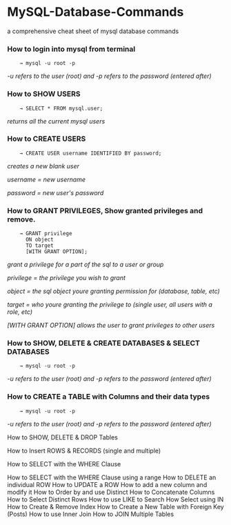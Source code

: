 # MySQL-Database-Commands
a comprehensive cheat sheet of mysql database commands

### How to login into mysql from terminal
		→ mysql -u root -p
*-u refers to the user (root) and -p refers to the password (entered after)*

		
### How to SHOW USERS
		→ SELECT * FROM mysql.user;
*returns all the current mysql users*		


### How to CREATE USERS
		→ CREATE USER username IDENTIFIED BY password;
*creates a new blank user*

*username = new username*

*password = new user's password*


### How to GRANT PRIVILEGES, Show granted privileges and remove.
		→ GRANT privilege
		  ON object
		  TO target
		  [WITH GRANT OPTION];
*grant a privilege for a part of the sql to a user or group*

*privilege = the privilege you wish to grant*

*object	  = the sql object youre granting permission for (database, table, etc)*

*target	  = who youre granting the privilege to (single user, all users with a role, etc)*

*[WITH GRANT OPTION] allows the user to grant privileges to other users*


### How to SHOW, DELETE & CREATE DATABASES & SELECT DATABASES
		→ mysql -u root -p
*-u refers to the user (root) and -p refers to the password (entered after)*


### How to CREATE a TABLE with Columns and their data types
		→ mysql -u root -p
*-u refers to the user (root) and -p refers to the password (entered after)*


How to SHOW, DELETE & DROP Tables


How to Insert ROWS & RECORDS (single and multiple)


How to SELECT with the WHERE Clause


How to SELECT with the WHERE Clause using a range
How to DELETE an individual ROW
How to UPDATE a ROW
How to add a new column and modify it
How to Order by and use Distinct
How to Concatenate Columns
How to Select Distinct Rows
How to use LIKE to Search
How Select using IN
How to Create & Remove Index
How to Create a New Table with Foreign Key (Posts)
How to use Inner Join
How to JOIN Multiple Tables

